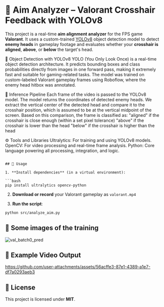 # 🎯 Aim Analyzer – Valorant Crosshair Feedback with YOLOv8

This project is a real-time **aim alignment analyzer** for the FPS game **Valorant**. It uses a custom-trained [YOLOv8](https://github.com/ultralytics/ultralytics) object detection model to detect **enemy heads** in gameplay footage and evaluates whether your **crosshair is aligned**, **above**, or **below** the target's head.

🤖 Object Detection with YOLOv8
YOLO (You Only Look Once) is a real-time object detection architecture.
It predicts bounding boxes and class probabilities directly from images in one forward pass, making it extremely fast and suitable for gaming-related tasks.
The model was trained on custom-labeled Valorant gameplay frames using Roboflow, where the enemy head hitbox was annotated.

🧠 Inference Pipeline
Each frame of the video is passed to the YOLOv8 model.
The model returns the coordinates of detected enemy heads.
We extract the vertical center of the detected head and compare it to the crosshair position, which is assumed to be at the vertical midpoint of the screen.
Based on this comparison, the frame is classified as:
"aligned" if the crosshair is close enough (within a set pixel tolerance)
"above" if the crosshair is lower than the head
"below" if the crosshair is higher than the head

⚙️ Tools and Libraries
Ultralytics: For training and using YOLOv8 models.
OpenCV: For video processing and real-time frame analysis.
Python: Core language powering all processing, integration, and logic.

````

## 🚀 Usage

1. **Install dependencies** (in a virtual environment):

```bash
pip install ultralytics opencv-python
````

2. **Download or record** your Valorant gameplay as `valorant.mp4`

3. **Run the script**:

```bash
python src/analyze_aim.py
````

## 🎥 Some images of the training
![val_batch0_pred](https://github.com/user-attachments/assets/69ecf833-8e88-4447-9a85-b09c5d53f172)

## 🎥 Example Video Output

https://github.com/user-attachments/assets/56acffe3-87e1-4389-a1e7-df7a0293aeb3

## 📄 License

This project is licensed under **MIT**.
